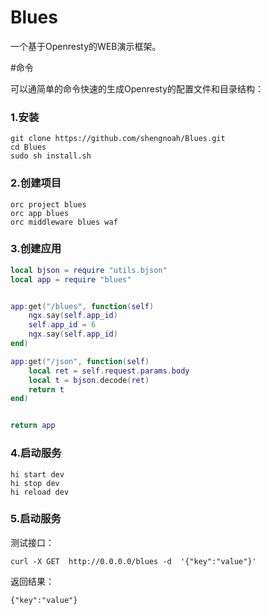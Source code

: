 # Blues
一个基于Openresty的WEB演示框架。




#命令

可以通简单的命令快速的生成Openresty的配置文件和目录结构：

### 1.安装

```
git clone https://github.com/shengnoah/Blues.git
cd Blues
sudo sh install.sh
```

### 2.创建项目

```
orc project blues
orc app blues
orc middleware blues waf
```

### 3.创建应用


```lua
local bjson = require "utils.bjson"
local app = require "blues"


app:get("/blues", function(self)
    ngx.say(self.app_id)
    self.app_id = 6 
    ngx.say(self.app_id)
end)

app:get("/json", function(self)
    local ret = self.request.params.body
    local t = bjson.decode(ret)
    return t    
end)


return app 


```



### 4.启动服务

```
hi start dev
hi stop dev
hi reload dev
```

### 5.启动服务

测试接口：

```
curl -X GET  http://0.0.0.0/blues -d  '{"key":"value"}'
```

返回结果：


```
{"key":"value"}

```

